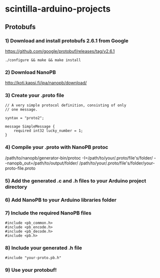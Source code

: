# scintilla-arduino-projects

## Protobufs

### 1) Download and install protobufs 2.6.1 from Google

https://github.com/google/protobuf/releases/tag/v2.6.1

```
./configure && make && make install
```

### 2) Download NanoPB

http://koti.kapsi.fi/jpa/nanopb/download/

### 3) Create your .proto file

```
// A very simple protocol definition, consisting of only
// one message.

syntax = "proto2";

message SimpleMessage {
    required int32 lucky_number = 1;
}
```

### 4) Compile your .proto with NanoPB protoc

/path/to/nanopb/generator-bin/protoc -I=/path/to/your/.proto/file's/folder/ --nanopb_out=/path/to/output/folder/ /path/to/your/.proto/file's/folder/your-proto-file.proto

### 5) Add the generated .c and .h files to your Arduino project directory

### 6) Add NanoPB to your Arduino libraries folder

### 7) Include the required NanoPB files

```
#include <pb_common.h>
#include <pb_encode.h>
#include <pb_decode.h>
#include <pb.h>
```

### 8) Include your generated .h file

```
#include "your-proto.pb.h"
```

### 9) Use your protobuf!

